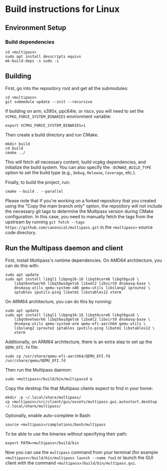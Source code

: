 # Build instructions for Linux

## Environment Setup

### Build dependencies

```
cd <multipass>
sudo apt install devscripts equivs
mk-build-deps -s sudo -i
```

## Building

First, go into the repository root and get all the submodules:

```
cd <multipass>
git submodule update --init --recursive
```

If building on arm, s390x, ppc64le, or riscv, you will need to set the `VCPKG_FORCE_SYSTEM_BINARIES`  environment
variable:

```
export VCPKG_FORCE_SYSTEM_BINARIES=1
```

Then create a build directory and run CMake.

```
mkdir build
cd build
cmake ../
```

This will fetch all necessary content, build vcpkg dependencies, and initialize the build system. You can also specify
the `-DCMAKE_BUILD_TYPE` option to set the build type (e.g., `Debug`, `Release`, `Coverage`, etc.).

Finally, to build the project, run:

```
cmake --build . --parallel
```

Please note that if you're working on a forked repository that you created using the "Copy the main branch only" option,
the repository will not include the necessary git tags to determine the Multipass version during CMake configuration. In
this case, you need to manually fetch the tags from the upstream by running
`git fetch --tags https://github.com/canonical/multipass.git` in the `<multipass>` source code directory.

## Run the Multipass daemon and client

First, install Multipass's runtime dependencies. On AMD64 architecture, you can do this with:

```
sudo apt update
sudo apt install libgl1 libpng16-16 libqt6core6 libqt6gui6 \
    libqt6network6 libqt6widgets6 libxml2 libvirt0 dnsmasq-base \
    dnsmasq-utils qemu-system-x86 qemu-utils libslang2 iproute2 \
    iptables iputils-ping libatm1 libxtables12 xterm
```
On ARM64 architecture, you can do this by running:

```
sudo apt update
sudo apt install libgl1 libpng16-16 libqt6core6 libqt6gui6 \
    libqt6network6 libqt6widgets6 libxml2 libvirt0 dnsmasq-base \
    dnsmasq-utils qemu-system-arm qemu-efi-aarch64 qemu-utils \
    libslang2 iproute2 iptables iputils-ping libatm1 libxtables12 \
    xterm
```
Additionally, on ARM64 architecture, there is an extra step to set up the `QEMU_EFI.fd` file:
```
sudo cp /usr/share/qemu-efi-aarch64/QEMU_EFI.fd /usr/share/qemu/QEMU_EFI.fd
```

Then run the Multipass daemon:

```
sudo <multipass>/build/bin/multipassd &
```

Copy the desktop file that Multipass clients expect to find in your home:

```
mkdir -p ~/.local/share/multipass/
cp <multipass>/src/client/gui/assets/multipass.gui.autostart.desktop ~/.local/share/multipass/
```

Optionally, enable auto-complete in Bash:

```
source <multipass>/completions/bash/multipass
```

To be able to use the binaries without specifying their path:

```
export PATH=<multipass>/build/bin
```

Now you can use the `multipass` command from your terminal (for example
`<multipass>/build/bin/multipass launch --name foo`) or launch the GUI client with the command
`<multipass>/build/bin/multipass.gui`.
